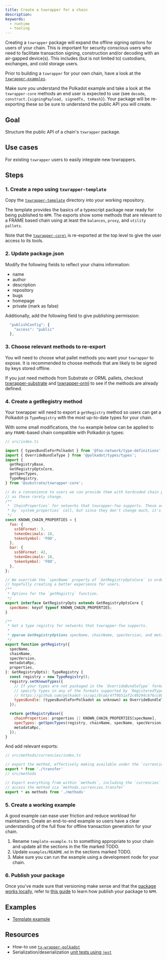 ```yaml
---
title: Create a txwrapper for a chain
description:
keywords:
  - runtime
  - tooling
---
```

Creating a `txwrapper` package will expand the offline signing options for users of your chain.
This is important for security conscious users who need to facilitate transaction signing, construction and/or decoding with an air-gapped device(s). 
This includes (but is not limited to) custodians, exchanges, and cold storage users.

Prior to building a `txwrapper` for your own chain, have a look at the [`txwrapper-examples`](https://github.com/paritytech/txwrapper-core/blob/main/packages/txwrapper-examples/README.md). 

Make sure you understand the Polkadot example and take a look at the `txwrapper-core` methods an end user is expected to use (see `decode`, `construct.{signingPayload, signedTx, txHash}`). 
Your package will be re-exporting these so be sure to understand the public API you will create.

## Goal

Structure the public API of a chain's `txwrapper` package.

## Use cases

For existing `txwrapper` users to easily integrate new txwrappers.

## Steps

### 1. Create a repo using `txwrapper-template`

Copy the [`txwrapper-template`][txwrapper-template-gh] directory into your working repository.

The template provides the basics of a typescript package near ready for being published to `NPM`. The exports show some methods
that are relevant to a FRAME based chain using at least the `balances`, `proxy`, and `utility pallets`.

Note that the [`txwrapper-core\`](https://github.com/paritytech/txwrapper-core) is re-exported at the top level to give the user access to its tools.

### 2. Update package.json

Modify the following fields to reflect your chains information:

- name
- author
- description
- repository
- bugs
- homepage
- private (mark as false)

Additionally, add the following field to give publishing permission:

```js
  "publishConfig": {
    "access": "public"
  },
```

### 3. Choose relevant methods to re-export

You will need to choose what pallet methods you want your `txwrapper` to expose. It is recommended to choose methods that are likely to be
signed by keys stored offline.

If you just need methods from Substrate or ORML pallets, checkout [txwrapper-substrate](https://github.com/paritytech/txwrapper-core/blob/main/packages/txwrapper-substrate/README.md) and [txwrapper-orml](https://github.com/paritytech/txwrapper-core/blob/main/packages/txwrapper-orml/README.md) to see if the methods are already defined.

### 4. Create a getRegistry method

Your txwrapper will need to export a `getRegistry` method so users can get a Polkadot-js `TypeRegistry` with the most up-to-date types for your chain.

With some small modifications, the `foo` example below can be applied to any `FRAME`-based chain compatible with Polkadot-js types:

```js
// src/index.ts

import { typesBundleForPolkadot } from '@foo-network/type-definitions';
import { OverrideBundleType } from '@polkadot/types/types';
import {
  getRegistryBase,
  GetRegistryOptsCore,
  getSpecTypes,
  TypeRegistry,
} from '@substrate/txwrapper-core';

// As a convenience to users we can provide them with hardcoded chain properties
// as these rarely change.
/**
 * `ChainProperties` for networks that txwrapper-foo supports. These are normally returned
 * by `system_properties` call, but since they don't change much, it's pretty safe to hardcode them.
 */
const KNOWN_CHAIN_PROPERTIES = {
  foo: {
    ss58Format: 3,
    tokenDecimals: 18,
    tokenSymbol: 'FOO',
  },
  bar: {
    ss58Format: 42,
    tokenDecimals: 18,
    tokenSymbol: 'FOO',
  },
};

// We override the `specName` property of `GetRegistryOptsCore` in order to get narrower type specificity,
// hopefully creating a better experience for users.
/**
 * Options for the `getRegistry` function.
 */
export interface GetRegistryOpts extends GetRegistryOptsCore {
  specName: keyof typeof KNOWN_CHAIN_PROPERTIES;
}

/**
 * Get a type registry for networks that txwrapper-foo supports.
 *
 * @param GetRegistryOptions specName, chainName, specVersion, and metadataRpc of the current runtime
 */
export function getRegistry({
  specName,
  chainName,
  specVersion,
  metadataRpc,
  properties,
}: GetRegistryOpts): TypeRegistry {
  const registry = new TypeRegistry();
  registry.setKnownTypes({
    // If your types are not packaged in the `OverrideBundleType` format, you can
    // specify types in any of the formats supported by `RegisteredTypes`:
    // https://github.com/polkadot-js/api/blob/4ff9b51af2c49294c676cc80abc6476565c70b11/packages/types/src/types/registry.ts#L59
    typesBundle: (typesBundleForPolkadot as unknown) as OverrideBundleType,
  });

  return getRegistryBase({
    chainProperties: properties || KNOWN_CHAIN_PROPERTIES[specName],
    specTypes: getSpecTypes(registry, chainName, specName, specVersion),
    metadataRpc,
  });
}
```

And add relevant exports:

```js
// src/methods/currencies/index.ts

// export the method, effectively making available under the `currencies` namespace
export * from './transfer'
// src/methods

// Export everything from within `methods`, including the `currencies` namespace, making it so we can
// access the method via `methods.currencies.transfer`
export * as methods from './methods'
```

### 5. Create a working example

A good example can ease user friction and reduce workload for maintainers.
Create an end-to-end example so users have a clear understanding of the full flow for offline transaction generation for your chain.

1. Rename `template-example.ts` to something appropriate to your chain and update all the sections in the file marked TODO.
2. Update `examples/README.md` in the sections marked TODO.
3. Make sure you can run the example using a development node for your chain.

### 6. Publish your package

Once you've made sure that versioning make sense and that the [package works locally][npm-pack],
refer to [this guide][npm-publish] to learn how publish your package to `NPM`.

## Examples

- [Template example](https://github.com/paritytech/txwrapper-core/blob/main/packages/txwrapper-template/examples/template-example.ts)

## Resources

- How-to use [`tx-wrapper-polkadot`][txwrapper-examples-gh]
- Serialization/deserialization [unit tests using `jest`](https://github.com/paritytech/txwrapper-core/blob/main/packages/txwrapper-orml/src/methods/currencies/transfer.spec.ts)

[txwrapper-examples-gh]: https://github.com/paritytech/txwrapper-core/blob/main/packages/txwrapper-examples/README.md
[txwrapper-template-gh]: https://github.com/paritytech/txwrapper-core/blob/main/packages/txwrapper-template
[txwrapper-substrate-gh]: https://github.com/paritytech/txwrapper-core/blob/main/packages/txwrapper-substrate/README.md
[npm-publish]: https://docs.npmjs.com/cli/v6/commands/npm-publish
[npm-pack]: https://docs.npmjs.com/cli/v6/commands/npm-pack
